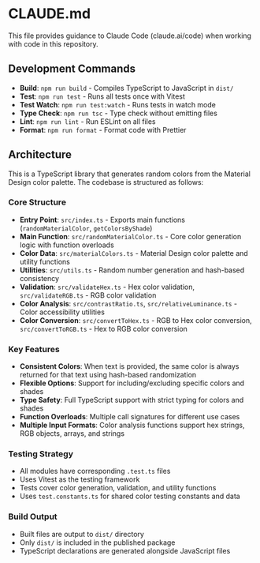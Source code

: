 # CLAUDE.md

This file provides guidance to Claude Code (claude.ai/code) when working with code in this repository.

## Development Commands

- **Build**: `npm run build` - Compiles TypeScript to JavaScript in `dist/`
- **Test**: `npm run test` - Runs all tests once with Vitest
- **Test Watch**: `npm run test:watch` - Runs tests in watch mode
- **Type Check**: `npm run tsc` - Type check without emitting files
- **Lint**: `npm run lint` - Run ESLint on all files
- **Format**: `npm run format` - Format code with Prettier

## Architecture

This is a TypeScript library that generates random colors from the Material Design color palette. The codebase is structured as follows:

### Core Structure

- **Entry Point**: `src/index.ts` - Exports main functions (`randomMaterialColor`, `getColorsByShade`)
- **Main Function**: `src/randomMaterialColor.ts` - Core color generation logic with function overloads
- **Color Data**: `src/materialColors.ts` - Material Design color palette and utility functions
- **Utilities**: `src/utils.ts` - Random number generation and hash-based consistency
- **Validation**: `src/validateHex.ts` - Hex color validation, `src/validateRGB.ts` - RGB color validation
- **Color Analysis**: `src/contrastRatio.ts`, `src/relativeLuminance.ts` - Color accessibility utilities
- **Color Conversion**: `src/convertToHex.ts` - RGB to Hex color conversion, `src/convertToRGB.ts` - Hex to RGB color conversion

### Key Features

- **Consistent Colors**: When text is provided, the same color is always returned for that text using hash-based randomization
- **Flexible Options**: Support for including/excluding specific colors and shades
- **Type Safety**: Full TypeScript support with strict typing for colors and shades
- **Function Overloads**: Multiple call signatures for different use cases
- **Multiple Input Formats**: Color analysis functions support hex strings, RGB objects, arrays, and strings

### Testing Strategy

- All modules have corresponding `.test.ts` files
- Uses Vitest as the testing framework
- Tests cover color generation, validation, and utility functions
- Uses `test.constants.ts` for shared color testing constants and data

### Build Output

- Built files are output to `dist/` directory
- Only `dist/` is included in the published package
- TypeScript declarations are generated alongside JavaScript files
